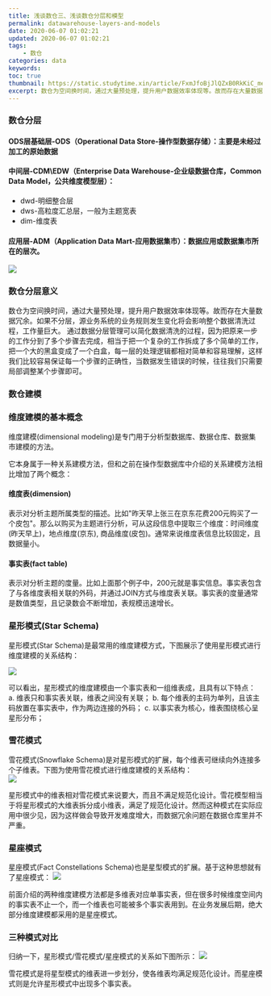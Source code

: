```yaml
---
title: 浅谈数仓三、浅谈数仓分层和模型
permalink: datawarehouse-layers-and-models
date: 2020-06-07 01:02:21
updated: 2020-06-07 01:02:21
tags: 
    - 数仓
categories: data
keywords: 
toc: true
thumbnail: https://static.studytime.xin/article/FxmJfoBjJlQZxB0RkKiC_meitu_2.jpg
excerpt: 数仓为空间换时间，通过大量预处理，提升用户数据效率体现等。故而存在大量数据冗余。如果不分层，源业务系统的业务规则发生变化将会影响整个数据清洗过程，工作量巨大。通过数据分层管理可以简化数据清洗的过程，因为把原来一步的工作分到了多个步骤去完成，相当于把一个复杂的工作拆成了多个简单的工作，把一个大的黑盒变成了一个白盒，每一层的处理逻辑都相对简单和容易理解，这样我们比较容易保证每一个步骤的正确性，当数据发生错误的时候，往往我们只需要局部调整某个步骤即可。
---
```


### 数仓分层

#### ODS层基础层-ODS（Operational Data Store-操作型数据存储）：主要是未经过加⼯的原始数据

#### 中间层-CDM\EDW（Enterprise Data Warehouse-企业级数据仓库，Common Data Model，公共维度模型层）：
- dwd-明细整合层
- dws-⾼粒度汇总层，⼀般为主题宽表
- dim-维度表

#### 应⽤层-ADM（Application Data Mart-应⽤数据集市）：数据应⽤或数据集市所在的层次。

![](https://static.studytime.xin/article/20200606193853.png)

### 数仓分层意义
数仓为空间换时间，通过大量预处理，提升用户数据效率体现等。故而存在大量数据冗余。如果不分层，源业务系统的业务规则发生变化将会影响整个数据清洗过程，工作量巨大。
通过数据分层管理可以简化数据清洗的过程，因为把原来一步的工作分到了多个步骤去完成，相当于把一个复杂的工作拆成了多个简单的工作，把一个大的黑盒变成了一个白盒，每一层的处理逻辑都相对简单和容易理解，这样我们比较容易保证每一个步骤的正确性，当数据发生错误的时候，往往我们只需要局部调整某个步骤即可。

### 数仓建模

### 维度建模的基本概念
维度建模(dimensional modeling)是专门用于分析型数据库、数据仓库、数据集市建模的方法。

它本身属于一种关系建模方法，但和之前在操作型数据库中介绍的关系建模方法相比增加了两个概念：

#### 维度表(dimension)

表示对分析主题所属类型的描述。比如"昨天早上张三在京东花费200元购买了一个皮包"。那么以购买为主题进行分析，可从这段信息中提取三个维度：时间维度(昨天早上)，地点维度(京东), 商品维度(皮包)。通常来说维度表信息比较固定，且数据量小。

#### 事实表(fact table)

表示对分析主题的度量。比如上面那个例子中，200元就是事实信息。事实表包含了与各维度表相关联的外码，并通过JOIN方式与维度表关联。事实表的度量通常是数值类型，且记录数会不断增加，表规模迅速增长。
        
        
### 星形模式(Star Schema)
星形模式(Star Schema)是最常用的维度建模方式，下图展示了使用星形模式进行维度建模的关系结构：

![](https://static.studytime.xin/article/20200606195353.png)

可以看出，星形模式的维度建模由一个事实表和一组维表成，且具有以下特点：
a. 维表只和事实表关联，维表之间没有关联；
b. 每个维表的主码为单列，且该主码放置在事实表中，作为两边连接的外码；
c. 以事实表为核心，维表围绕核心呈星形分布；
                
 ### 雪花模式
雪花模式(Snowflake Schema)是对星形模式的扩展，每个维表可继续向外连接多个子维表。下图为使用雪花模式进行维度建模的关系结构：        
![](https://static.studytime.xin/article/20200606195422.png)

星形模式中的维表相对雪花模式来说要大，而且不满足规范化设计。雪花模型相当于将星形模式的大维表拆分成小维表，满足了规范化设计。然而这种模式在实际应用中很少见，因为这样做会导致开发难度增大，而数据冗余问题在数据仓库里并不严重。

 ### 星座模式
星座模式(Fact Constellations Schema)也是星型模式的扩展。基于这种思想就有了星座模式：
![](https://static.studytime.xin/article/20200606195506.png)

前面介绍的两种维度建模方法都是多维表对应单事实表，但在很多时候维度空间内的事实表不止一个，而一个维表也可能被多个事实表用到。在业务发展后期，绝大部分维度建模都采用的是星座模式。

### 三种模式对比

归纳一下，星形模式/雪花模式/星座模式的关系如下图所示：
![](https://static.studytime.xin/article/20200606195544.png)
        
雪花模式是将星型模式的维表进一步划分，使各维表均满足规范化设计。而星座模式则是允许星形模式中出现多个事实表。
